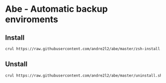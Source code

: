 # Abe - Automatic backup enviroments

## Install

```bash
crul https://raw.githubusercontent.com/andre2l2/abe/master/zsh-install.sh | sh
```

## Unstall

```bash
crul https://raw.githubusercontent.com/andre2l2/abe/master/uninstall.sh | sh
```
